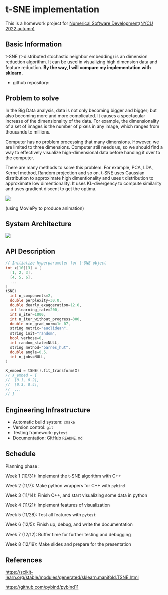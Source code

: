 # t-SNE implementation

This is a homework project for [Numerical Software Development(NYCU 2022 autumn)](https://yyc.solvcon.net/en/latest/nsd/schedule/22au_nycu/schedule.html)

## Basic Information

t-SNE (t-distributed stochastic neighbor embedding) is an dimension reduction algorithm.  It can be used in visualizing high dimension  data and feature reduction.  **By the way, I will compare my implementation with sklearn.**

- github repository: 



## Problem to solve

In the Big Data analysis, data is not only becoming bigger and bigger; but also becoming more and more complicated.  It causes a spectacular increase of the dimensionality of the data.  For example, the dimensionality of a set of images is the number of pixels in any image, which ranges from thousands to millions.

Computer has no problem processing that many dimensions.  However, we are limited to three dimensions.  Computer still needs us, so we should find a way to effectively visualize high-dimensional data before handing it over to the computer.

There are many methods to solve this problem.  For example, PCA, LDA, Kernel method, Random projection and so on.  t-SNE uses Gaussian distribution to approximate high dimentionality and uses t distribution to approximate low dimentionality.  It uses KL-divergency to compute similarity and uses gradient discent to get the optima.

![](https://i.imgur.com/cBQO9oV.gif)

(using MoviePy to produce animation)



## System Architecture

![](https://i.imgur.com/XOAw7qx.png)



## API Description

```c++
// Initialize hyperparameter for t-SNE object
int x[10][3] = [
  [1, 2, 3],
  [4, 5, 6],
  ...
]
tSNE(
  int n_components=2, 
  double perplexity=30.0,
  double dearly_exaggeration=12.0,
  int learning_rate=200,
  int n_iter=1000,
  int n_iter_without_progress=300,
  double min_grad_norm=1e-07,
  string metric="euclidean",
  string init="random",
  bool verbose=0,
  int random_state=NULL,
  string method="barnes_hut",
  double angle=0.5,
  int n_jobs=NULL,
)
  
X_embed = tSNE().fit_transform(X)
// X_embed = [
//  [0.1, 0.2],
//  [0.3, 0.4],
//  ...
// ]
```



## Engineering Infrastructure

- Automatic build system: `cmake`
- Version control: `git`
- Testing framework: `pytest`
- Documentation: GitHub `README.md`

## Schedule

Planning phase : 

Week 1 (10/31): Implement the t-SNE algorithm with C++

Week 2 (11/7): Make python wrappers for C++ with `pybind`

Week 3 (11/14): Finish C++, and start visualizing some data in python

Week 4 (11/21): Implement features of visualization

Week 5 (11/28): Test all features with `pytest`

Week 6 (12/5): Finish up, debug, and write the documentation

Week 7 (12/12): Buffer time for further testing and debugging

Week 8 (12/19): Make slides and prepare for the presentation



## References

https://scikit-learn.org/stable/modules/generated/sklearn.manifold.TSNE.html

https://github.com/pybind/pybind11
